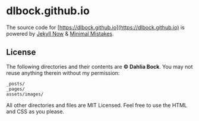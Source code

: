 # dlbock.github.io

The source code for [https://dlbock.github.io](https://dlbock.github.io) is powered by [Jekyll Now](https://github.com/barryclark/jekyll-now) & [Minimal Mistakes](https://github.com/mmistakes/minimal-mistakes).

## License

The following directories and their contents are **&copy; Dahlia Bock**. You may not reuse anything therein without my permission:

```
_posts/
_pages/
assets/images/
```

All other directories and files are MIT Licensed. Feel free to use the HTML and CSS as you please.
